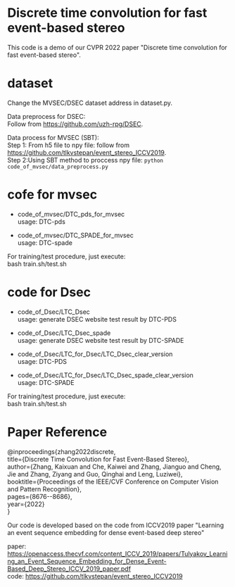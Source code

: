 # Discrete time convolution for fast event-based stereo
This code is a demo of our CVPR 2022 paper "Discrete time convolution for 
fast event-based stereo".


# dataset
Change the MVSEC/DSEC dataset address in dataset.py. 

Data preprocess for DSEC: \
Follow from https://github.com/uzh-rpg/DSEC.

Data process for MVSEC (SBT): \
Step 1: From h5 file to npy file: follow from https://github.com/tlkvstepan/event_stereo_ICCV2019. \
Step 2:Using SBT method to proccess npy file: `python code_of_mvsec/data_preprocess.py`


# cofe for mvsec
- code_of_mvsec/DTC_pds_for_mvsec \
  usage: DTC-pds

- code_of_mvsec/DTC_SPADE_for_mvsec \
  usage: DTC-spade

For training/test procedure, just execute: \
  bash train.sh/test.sh



# code for Dsec
- code_of_Dsec/LTC_Dsec \
  usage: generate DSEC website test result by DTC-PDS

- code_of_Dsec/LTC_Dsec_spade \
  usage: generate DSEC website test result by DTC-SPADE

- code_of_Dsec/LTC_for_Dsec/LTC_Dsec_clear_version \
  usage: DTC-PDS

- code_of_Dsec/LTC_for_Dsec/LTC_Dsec_spade_clear_version \
  usage: DTC-SPADE

For training/test procedure, just execute: \
bash train.sh/test.sh


# Paper Reference
@inproceedings{zhang2022discrete,\
 title={Discrete Time Convolution for Fast Event-Based Stereo},\
 author={Zhang, Kaixuan and Che, Kaiwei and Zhang, Jianguo and Cheng, Jie and Zhang, Ziyang and Guo, Qinghai and Leng, Luziwei},\
 booktitle={Proceedings of the IEEE/CVF Conference on Computer Vision and Pattern Recognition},\
 pages={8676--8686},\
 year={2022}\
}


Our code is developed based on the code from ICCV2019 paper "Learning an event sequence embedding 
for dense event-based deep stereo"

paper: https://openaccess.thecvf.com/content_ICCV_2019/papers/Tulyakov_Learning_an_Event_Sequence_Embedding_for_Dense_Event-Based_Deep_Stereo_ICCV_2019_paper.pdf \
code: https://github.com/tlkvstepan/event_stereo_ICCV2019

